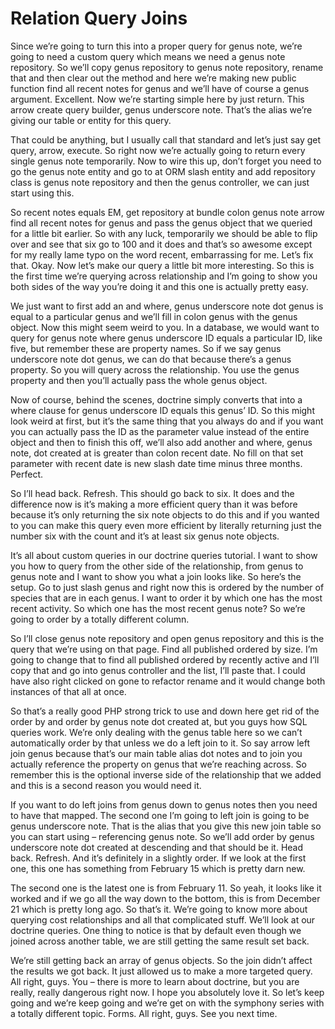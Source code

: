# Relation Query Joins

Since we’re going to turn this into a proper query for genus note, we’re going
to need a custom query which means we need a genus note repository. So we’ll
copy genus repository to genus note repository, rename that and then clear out
the method and here we’re making new public function find all recent notes for
genus and we’ll have of course a genus argument. Excellent. Now we’re starting
simple here by just return. This arrow create query builder, genus underscore
note. That’s the alias we’re giving our table or entity for this query.

That could be anything, but I usually call that standard and let’s just say get
query, arrow, execute. So right now we’re actually going to return every single
genus note temporarily. Now to wire this up, don’t forget you need to go the
genus note entity and go to at ORM slash entity and add repository class is
genus note repository and then the genus controller, we can just start using
this.

So recent notes equals EM, get repository at bundle colon genus note arrow find
all recent notes for genus and pass the genus object that we queried for a
little bit earlier. So with any luck, temporarily we should be able to flip
over and see that six go to 100 and it does and that’s so awesome except for my
really lame typo on the word recent, embarrassing for me. Let’s fix that. Okay.
Now let’s make our query a little bit more interesting. So this is the first
time we’re querying across relationship and I’m going to show you both sides of
the way you’re doing it and this one is actually pretty easy.

We just want to first add an and where, genus underscore note dot genus is
equal to a particular genus and we’ll fill in colon genus with the genus
object. Now this might seem weird to you. In a database, we would want to query
for genus note where genus underscore ID equals a particular ID, like five, but
remember these are property names. So if we say genus underscore note dot
genus, we can do that because there’s a genus property. So you will query
across the relationship. You use the genus property and then you’ll actually
pass the whole genus object.

Now of course, behind the scenes, doctrine simply converts that into a where
clause for genus underscore ID equals this genus’ ID. So this might look weird
at first, but it’s the same thing that you always do and if you want you can
actually pass the ID as the parameter value instead of the entire object and
then to finish this off, we’ll also add another and where, genus note, dot
created at is greater than colon recent date. No fill on that set parameter
with recent date is new slash date time minus three months. Perfect.

So I’ll head back. Refresh. This should go back to six. It does and the
difference now is it’s making a more efficient query than it was before because
it’s only returning the six note objects to do this and if you wanted to you
can make this query even more efficient by literally returning just the number
six with the count and it’s at least six genus note objects.

It’s all about custom queries in our doctrine queries tutorial. I want to show
you how to query from the other side of the relationship, from genus to genus
note and I want to show you what a join looks like. So here’s the setup. Go to
just slash genus and right now this is ordered by the number of species that
are in each genus. I want to order it by which one has the most recent
activity. So which one has the most recent genus note? So we’re going to order
by a totally different column.

So I’ll close genus note repository and open genus repository and this is the
query that we’re using on that page. Find all published ordered by size. I’m
going to change that to find all published ordered by recently active and I’ll
copy that and go into genus controller and the list, I’ll paste that. I could
have also right clicked on gone to refactor rename and it would change both
instances of that all at once.

So that’s a really good PHP strong trick to use and down here get rid of the
order by and order by genus note dot created at, but you guys how SQL queries
work. We’re only dealing with the genus table here so we can’t automatically
order by that unless we do a left join to it. So say arrow left join genus
because that’s our main table alias dot notes and to join you actually
reference the property on genus that we’re reaching across. So remember this is
the optional inverse side of the relationship that we added and this is a
second reason you would need it.

If you want to do left joins from genus down to genus notes then you need to
have that mapped. The second one I’m going to left join is going to be genus
underscore note. That is the alias that you give this new join table so you can
start using – referencing genus note. So we’ll add order by genus underscore
note dot created at descending and that should be it. Head back. Refresh. And
it’s definitely in a slightly order. If we look at the first one, this one has
something from February 15 which is pretty darn new.

The second one is the latest one is from February 11. So yeah, it looks like it
worked and if we go all the way down to the bottom, this is from December 21
which is pretty long ago. So that’s it. We’re going to know more about querying
cost relationships and all that complicated stuff. We’ll look at our doctrine
queries. One thing to notice is that by default even though we joined across
another table, we are still getting the same result set back.

We’re still getting back an array of genus objects. So the join didn’t affect
the results we got back. It just allowed us to make a more targeted query. All
right, guys. You – there is more to learn about doctrine, but you are really,
really dangerous right now. I hope you absolutely love it. So let’s keep going
and we’re keep going and we’re get on with the symphony series with a totally
different topic. Forms. All right, guys. See you next time.
